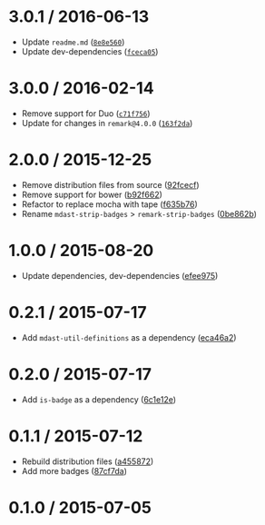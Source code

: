 <!--remark setext-->

<!--lint disable no-multiple-toplevel-headings-->

3.0.1 / 2016-06-13
==================

*   Update `readme.md` ([`8e8e560`](https://github.com/wooorm/remark-strip-badges/commit/8e8e560))
*   Update dev-dependencies ([`fceca05`](https://github.com/wooorm/remark-strip-badges/commit/fceca05))

3.0.0 / 2016-02-14
==================

*   Remove support for Duo ([`c71f756`](https://github.com/wooorm/remark-strip-badges/commit/c71f756))
*   Update for changes in `remark@4.0.0` ([`163f2da`](https://github.com/wooorm/remark-strip-badges/commit/163f2da))

2.0.0 / 2015-12-25
==================

*   Remove distribution files from source ([92fcecf](https://github.com/wooorm/remark-strip-badges/commit/92fcecf))
*   Remove support for bower ([b92f662](https://github.com/wooorm/remark-strip-badges/commit/b92f662))
*   Refactor to replace mocha with tape ([f635b76](https://github.com/wooorm/remark-strip-badges/commit/f635b76))
*   Rename `mdast-strip-badges` > `remark-strip-badges` ([0be862b](https://github.com/wooorm/remark-strip-badges/commit/0be862b))

1.0.0 / 2015-08-20
==================

*   Update dependencies, dev-dependencies ([efee975](https://github.com/wooorm/remark-strip-badges/commit/efee975))

0.2.1 / 2015-07-17
==================

*   Add `mdast-util-definitions` as a dependency ([eca46a2](https://github.com/wooorm/remark-strip-badges/commit/eca46a2))

0.2.0 / 2015-07-17
==================

*   Add `is-badge` as a dependency ([6c1e12e](https://github.com/wooorm/remark-strip-badges/commit/6c1e12e))

0.1.1 / 2015-07-12
==================

*   Rebuild distribution files ([a455872](https://github.com/wooorm/remark-strip-badges/commit/a455872))
*   Add more badges ([87cf7da](https://github.com/wooorm/remark-strip-badges/commit/87cf7da))

0.1.0 / 2015-07-05
==================
